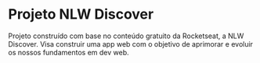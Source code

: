 # Projeto NLW Discover
Projeto construído com base no conteúdo gratuito da Rocketseat, a NLW Discover.
Visa construir uma app web com o objetivo de aprimorar e evoluir os nossos fundamentos em dev web.   
